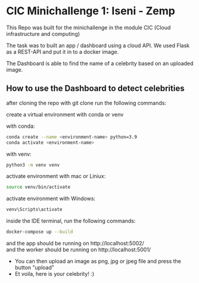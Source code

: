 # CIC Minichallenge 1: Iseni - Zemp
This Repo was built for the minichallenge in the module CIC (Cloud infrastructure and computing)

The task was to built an app / dashboard using a cloud API. We used Flask as a REST-API and put it in to a docker image.

The Dashboard is able to find the name of a celebrity based on an uploaded image.

## How to use the Dashboard to detect celebrities

after cloning the repo with git clone <repository-url> run the following commands:

create a virtual environment with conda or venv

with conda:
  ```bash
conda create --name <environment-name> python=3.9
conda activate <environment-name>
  ```

with venv:
  ```bash
python3 -m venv venv
  ```

activate environment with mac or Liniux:
  ```bash
source venv/bin/activate
  ```

activate environment with Windows:
  ```bash
venv\Scripts\activate
  ```


inside the IDE terminal, run the following commands:
  ```bash
docker-compose up --build
  ```

and the app should be running on http://localhost:5002/ \
and the worker should be running on http://localhost:5001/

- You can then upload an image as png, jpg or jpeg file and press the button "upload"
- Et voila, here is your celebrity! :)


